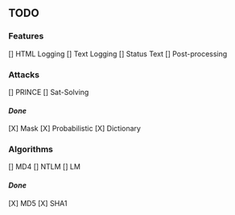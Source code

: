 ## TODO ##

### Features ###
[] HTML Logging
[] Text Logging
[] Status Text
[] Post-processing

### Attacks ###
[] PRINCE
[] Sat-Solving

#### *Done* ####
[X] Mask
[X] Probabilistic
[X] Dictionary

### Algorithms ###
[] MD4
[] NTLM
[] LM

#### *Done* ####
[X] MD5
[X] SHA1
